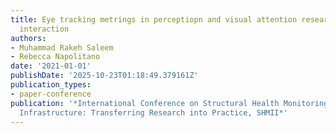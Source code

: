 ```yaml
---
title: Eye tracking metrings in perceptiopn and visual attention research for human-infrastructure
  interaction
authors:
- Muhammad Rakeh Saleem
- Rebecca Napolitano
date: '2021-01-01'
publishDate: '2025-10-23T01:18:49.379161Z'
publication_types:
- paper-conference
publication: '*International Conference on Structural Health Monitoring of Intelligent
  Infrastructure: Transferring Research into Practice, SHMII*'
---
```

